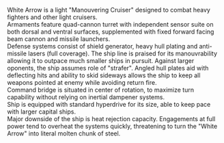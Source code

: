 White Arrow is a light "Manouvering Cruiser" designed to combat heavy fighters and other light cruisers.  
Armaments feature quad-cannon turret with independent sensor suite on both dorsal and ventral surfaces, supplemented with fixed forward facing beam cannon and missile launchers.  
Defense systems consist of shield generator, heavy hull plating and anti-missile lasers (full coverage).
The ship line is praised for its manouvrability allowing it to outpace much smaller ships in pursuit. 
Against larger oponents, the ship assumes role of "strafer". Angled hull plates aid with deflecting hits and ability to skid sideways allows the ship to keep all weapons pointed at enemy while avoiding return fire.   
Command bridge is situated in center of rotation, to maximize turn capability without relying on inertial dampener systems.  
Ship is equipped with standard hyperdrive for its size, able to keep pace with larger capital ships.  
Major downside of the ship is heat rejection capacity. Engagements at full power tend to overheat the systems quickly, threatening to turn the "White Arrow" into literal molten chunk of steel.

